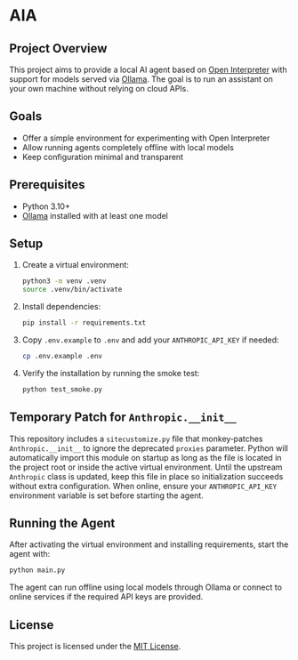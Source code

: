 # AIA

## Project Overview
This project aims to provide a local AI agent based on [Open Interpreter](https://github.com/OpenInterpreter/open-interpreter) with support for models served via [Ollama](https://ollama.ai/). The goal is to run an assistant on your own machine without relying on cloud APIs.

## Goals
- Offer a simple environment for experimenting with Open Interpreter
- Allow running agents completely offline with local models
- Keep configuration minimal and transparent

## Prerequisites
- Python 3.10+
- [Ollama](https://ollama.ai/) installed with at least one model

## Setup
1. Create a virtual environment:
   ```bash
   python3 -m venv .venv
   source .venv/bin/activate
   ```
2. Install dependencies:
   ```bash
   pip install -r requirements.txt
3. Copy `.env.example` to `.env` and add your `ANTHROPIC_API_KEY` if needed:
   ```bash
   cp .env.example .env
   ```
4. Verify the installation by running the smoke test:
   ```bash
   python test_smoke.py
   ```

## Temporary Patch for `Anthropic.__init__`
This repository includes a `sitecustomize.py` file that monkey‑patches
`Anthropic.__init__` to ignore the deprecated `proxies` parameter. Python will
automatically import this module on startup as long as the file is located in the
project root or inside the active virtual environment. Until the upstream
`Anthropic` class is updated, keep this file in place so initialization succeeds
without extra configuration. When online, ensure your `ANTHROPIC_API_KEY`
environment variable is set before starting the agent.

## Running the Agent
After activating the virtual environment and installing requirements, start the agent with:
```bash
python main.py
```
The agent can run offline using local models through Ollama or connect to online services if the required API keys are provided.

## License
This project is licensed under the [MIT License](LICENSE).
